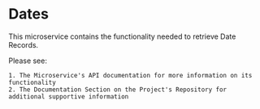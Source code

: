 # Dates

This microservice contains the functionality needed to retrieve Date Records.

Please see:

    1. The Microservice's API documentation for more information on its functionality
    2. The Documentation Section on the Project's Repository for additional supportive information



